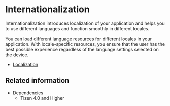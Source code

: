 # Internationalization

Internationalization introduces localization of your application and helps you to use different languages and function smoothly in different locales.

You can load different language resources for different locales in your application. With locale-specific resources, you ensure that the user has the best possible experience regardless of the language settings selected on the device.

- [Localization](localization.md)


## Related information
* Dependencies
  -   Tizen 4.0 and Higher
